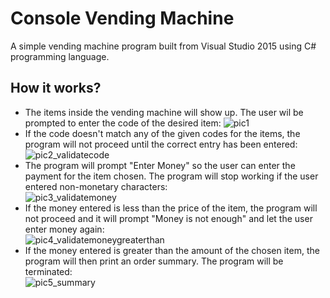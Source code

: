 # Console Vending Machine

A simple vending machine program built from Visual Studio 2015 using C# programming language.

## How it works?
* The items inside the vending machine will show up. The user wil be prompted to enter the code of the desired item:
![pic1](https://user-images.githubusercontent.com/24326950/31590509-8c64880e-b1ce-11e7-9d13-c788a1156e0b.JPG)  
* If the code doesn't match any of the given codes for the items, the program will not proceed until the correct entry has been entered:   
![pic2_validatecode](https://user-images.githubusercontent.com/24326950/31590464-ed2eb426-b1cd-11e7-8ab2-743bfadeaaf6.JPG)  
* The program will prompt "Enter Money" so the user can enter the payment for the item chosen. The program will stop working if the user entered non-monetary characters:  
![pic3_validatemoney](https://user-images.githubusercontent.com/24326950/31590499-63d42796-b1ce-11e7-8f4a-1e843521ddca.JPG)  
* If the money entered is less than the price of the item, the program will not proceed and it will prompt "Money is not enough" and let the user enter money again:  
![pic4_validatemoneygreaterthan](https://user-images.githubusercontent.com/24326950/31590533-f2501b6a-b1ce-11e7-9ace-e4313d34aad6.JPG)  
* If the money entered is greater than the amount of the chosen item, the program will then print an order summary. The program will be terminated:  
![pic5_summary](https://user-images.githubusercontent.com/24326950/31590564-691788dc-b1cf-11e7-9d55-292ac2569d6e.JPG)  



